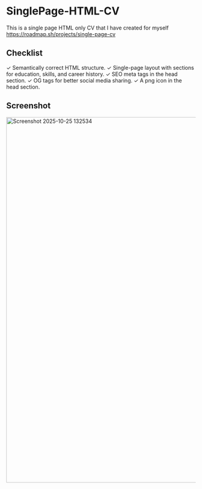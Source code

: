 # SinglePage-HTML-CV
This is a single page HTML only CV that I have created for myself
https://roadmap.sh/projects/single-page-cv

## Checklist

✓ Semantically correct HTML structure.
✓ Single-page layout with sections for education, skills, and career history.
✓ SEO meta tags in the head section.
✓ OG tags for better social media sharing.
✓ A png icon in the head section.

## Screenshot 

<img width="958" height="971" alt="Screenshot 2025-10-25 132534" src="https://github.com/user-attachments/assets/13a4e486-ac9a-45c0-a089-20ac0b423c53" />
